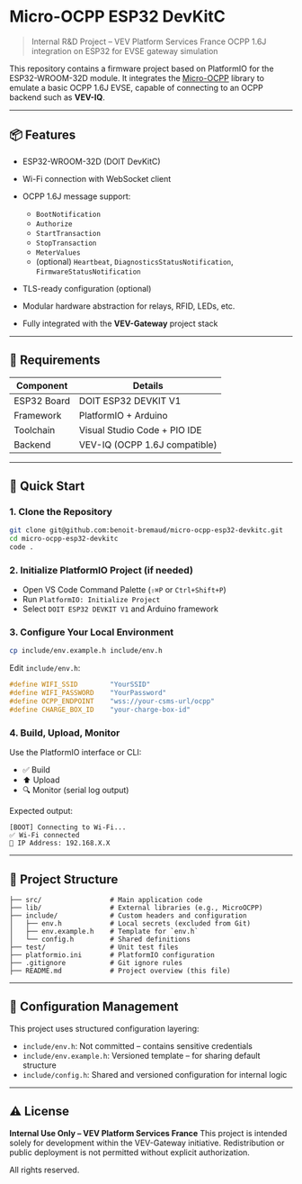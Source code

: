 # Micro-OCPP ESP32 DevKitC

> Internal R\&D Project – VEV Platform Services France
> OCPP 1.6J integration on ESP32 for EVSE gateway simulation

This repository contains a firmware project based on PlatformIO for the ESP32-WROOM-32D module. It integrates the [Micro-OCPP](https://github.com/matth-x/MicroOcpp) library to emulate a basic OCPP 1.6J EVSE, capable of connecting to an OCPP backend such as **VEV-IQ**.

---

## 📦 Features

* ESP32-WROOM-32D (DOIT DevKitC)
* Wi-Fi connection with WebSocket client
* OCPP 1.6J message support:

  * `BootNotification`
  * `Authorize`
  * `StartTransaction`
  * `StopTransaction`
  * `MeterValues`
  * (optional) `Heartbeat`, `DiagnosticsStatusNotification`, `FirmwareStatusNotification`
* TLS-ready configuration (optional)
* Modular hardware abstraction for relays, RFID, LEDs, etc.
* Fully integrated with the **VEV-Gateway** project stack

---

## 🧰 Requirements

| Component   | Details                       |
| ----------- | ----------------------------- |
| ESP32 Board | DOIT ESP32 DEVKIT V1          |
| Framework   | PlatformIO + Arduino          |
| Toolchain   | Visual Studio Code + PIO IDE  |
| Backend     | VEV-IQ (OCPP 1.6J compatible) |

---

## 🚀 Quick Start

### 1. Clone the Repository

```bash
git clone git@github.com:benoit-bremaud/micro-ocpp-esp32-devkitc.git
cd micro-ocpp-esp32-devkitc
code .
```

### 2. Initialize PlatformIO Project (if needed)

* Open VS Code Command Palette (`⇧⌘P` or `Ctrl+Shift+P`)
* Run `PlatformIO: Initialize Project`
* Select `DOIT ESP32 DEVKIT V1` and Arduino framework

### 3. Configure Your Local Environment

```bash
cp include/env.example.h include/env.h
```

Edit `include/env.h`:

```cpp
#define WIFI_SSID        "YourSSID"
#define WIFI_PASSWORD    "YourPassword"
#define OCPP_ENDPOINT    "wss://your-csms-url/ocpp"
#define CHARGE_BOX_ID    "your-charge-box-id"
```

### 4. Build, Upload, Monitor

Use the PlatformIO interface or CLI:

* ✅ Build
* ⬆️ Upload
* 🔍 Monitor (serial log output)

Expected output:

```text
[BOOT] Connecting to Wi-Fi...
✅ Wi-Fi connected
📡 IP Address: 192.168.X.X
```

---

## 📁 Project Structure

```text
├── src/                 # Main application code
├── lib/                 # External libraries (e.g., MicroOCPP)
├── include/             # Custom headers and configuration
│   ├── env.h            # Local secrets (excluded from Git)
│   ├── env.example.h    # Template for `env.h`
│   └── config.h         # Shared definitions
├── test/                # Unit test files
├── platformio.ini       # PlatformIO configuration
├── .gitignore           # Git ignore rules
├── README.md            # Project overview (this file)
```

---

## 🔐 Configuration Management

This project uses structured configuration layering:

* `include/env.h`: Not committed – contains sensitive credentials
* `include/env.example.h`: Versioned template – for sharing default structure
* `include/config.h`: Shared and versioned configuration for internal logic

---

## ⚠️ License

**Internal Use Only – VEV Platform Services France**
This project is intended solely for development within the VEV-Gateway initiative. Redistribution or public deployment is not permitted without explicit authorization.

All rights reserved.
